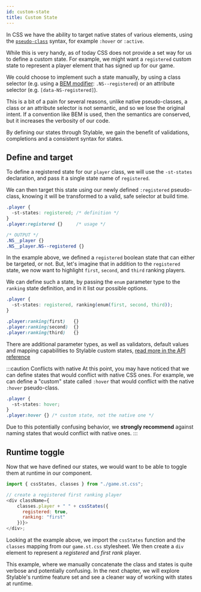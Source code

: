 ```yaml
---
id: custom-state
title: Custom State
---
```


In CSS we have the ability to target native states of various elements, using the [`pseudo-class`](https://developer.mozilla.org/en-US/docs/Web/CSS/Pseudo-classes) syntax, for example `:hover` or `:active`.

While this is very handy, as of today CSS does not provide a set way for us to define a custom state. For example, we might want a `registered` custom state to represent a player element that has signed up for our game.

We could choose to implement such a state manually, by using a class selector (e.g. using a [BEM modifier](http://getbem.com/naming/#modifier:~:text=block__elem%20%7B%20color%3A%20%23042%3B%20%7D-,Modifier,-Flags%20on%20blocks): `.NS--registered`) or an attribute selector (e.g. `[data-NS-registered]`).

This is a bit of a pain for several reasons, unlike native pseudo-classes, a class or an attribute selector is not semantic, and so we lose the original intent. If a convention like BEM is used, then the semantics are conserved, but it increases the verbosity of our code.

By defining our states through Stylable, we gain the benefit of validations, completions and a consistent syntax for states.

## Define and target

To define a registered state for our `player` class, we will use the `-st-states` declaration, and pass it a single state name of `registered`.

We can then target this state using our newly defined `:registered` pseudo-class, knowing it will be transformed to a valid, safe selector at build time.

<!-- prettier-ignore-start -->
```css
.player {
  -st-states: registered; /* definition */
}
.player:registered {}     /* usage */

/* OUTPUT */
.NS__player {}
.NS__player.NS--registered {}
```
<!-- prettier-ignore-end -->

In the example above, we defined a `registered` boolean state that can either be targeted, or not. But, let's imagine that in addition to the `registered` state, we now want to highlight `first`, `second`, and `third` ranking players.

We can define such a state, by passing the `enum` parameter type to the `ranking` state definition, and in it list our possible options.

<!-- prettier-ignore-start -->
```css
.player {
  -st-states: registered, ranking(enum(first, second, third)); 
}

.player:ranking(first)   {}    
.player:ranking(second)  {}    
.player:ranking(third)   {}     
```
<!-- prettier-ignore-end -->

There are additional parameter types, as well as validators, default values and mapping capabilities to Stylable custom states, [read more in the API reference](../../references/pseudo-classes.md)

:::caution Conflicts with native
At this point, you may have noticed that we can define states that would conflict with native CSS ones. For example, we can define a "custom" state called `:hover` that would conflict with the native `:hover` pseudo-class.

<!-- prettier-ignore-start -->
```css
.player {
  -st-states: hover;
}
.player:hover {} /* custom state, not the native one */
```
<!-- prettier-ignore-end -->

Due to this potentially confusing behavior, we **strongly recommend** against naming states that would conflict with native ones.
:::

## Runtime toggle

Now that we have defined our states, we would want to be able to toggle them at runtime in our component.

<!-- prettier-ignore-start -->
```js
import { cssStates, classes } from "./game.st.css";

// create a registered first ranking player
<div className={
    classes.player + " " + cssStates({ 
      registered: true,
      ranking: "first" 
    })}>
</div>;
```
<!-- prettier-ignore-end -->

Looking at the example above, we import the `cssStates` function and the `classes` mapping from our `game.st.css` stylesheet. We then create a `div` element to represent a _registered_ and _first rank_ player.

This example, where we manually concatenate the class and states is quite verbose and potentially confusing. In the next chapter, we will explore Stylable's runtime feature set and see a cleaner way of working with states at runtime.

